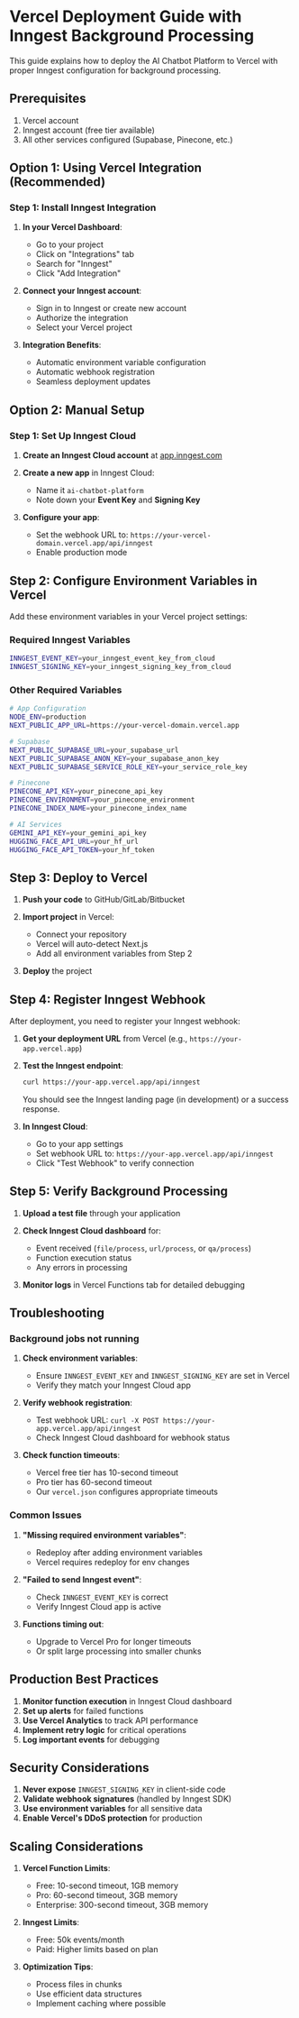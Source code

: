 # Vercel Deployment Guide with Inngest Background Processing

This guide explains how to deploy the AI Chatbot Platform to Vercel with proper Inngest configuration for background processing.

## Prerequisites

1. Vercel account
2. Inngest account (free tier available)
3. All other services configured (Supabase, Pinecone, etc.)

## Option 1: Using Vercel Integration (Recommended)

### Step 1: Install Inngest Integration

1. **In your Vercel Dashboard**:
   - Go to your project
   - Click on "Integrations" tab
   - Search for "Inngest"
   - Click "Add Integration"

2. **Connect your Inngest account**:
   - Sign in to Inngest or create new account
   - Authorize the integration
   - Select your Vercel project

3. **Integration Benefits**:
   - Automatic environment variable configuration
   - Automatic webhook registration
   - Seamless deployment updates

## Option 2: Manual Setup

### Step 1: Set Up Inngest Cloud

1. **Create an Inngest Cloud account** at [app.inngest.com](https://app.inngest.com)

2. **Create a new app** in Inngest Cloud:
   - Name it `ai-chatbot-platform`
   - Note down your **Event Key** and **Signing Key**

3. **Configure your app**:
   - Set the webhook URL to: `https://your-vercel-domain.vercel.app/api/inngest`
   - Enable production mode

## Step 2: Configure Environment Variables in Vercel

Add these environment variables in your Vercel project settings:

### Required Inngest Variables
```bash
INNGEST_EVENT_KEY=your_inngest_event_key_from_cloud
INNGEST_SIGNING_KEY=your_inngest_signing_key_from_cloud
```

### Other Required Variables
```bash
# App Configuration
NODE_ENV=production
NEXT_PUBLIC_APP_URL=https://your-vercel-domain.vercel.app

# Supabase
NEXT_PUBLIC_SUPABASE_URL=your_supabase_url
NEXT_PUBLIC_SUPABASE_ANON_KEY=your_supabase_anon_key
NEXT_PUBLIC_SUPABASE_SERVICE_ROLE_KEY=your_service_role_key

# Pinecone
PINECONE_API_KEY=your_pinecone_api_key
PINECONE_ENVIRONMENT=your_pinecone_environment
PINECONE_INDEX_NAME=your_pinecone_index_name

# AI Services
GEMINI_API_KEY=your_gemini_api_key
HUGGING_FACE_API_URL=your_hf_url
HUGGING_FACE_API_TOKEN=your_hf_token
```

## Step 3: Deploy to Vercel

1. **Push your code** to GitHub/GitLab/Bitbucket

2. **Import project** in Vercel:
   - Connect your repository
   - Vercel will auto-detect Next.js
   - Add all environment variables from Step 2

3. **Deploy** the project

## Step 4: Register Inngest Webhook

After deployment, you need to register your Inngest webhook:

1. **Get your deployment URL** from Vercel (e.g., `https://your-app.vercel.app`)

2. **Test the Inngest endpoint**:
   ```bash
   curl https://your-app.vercel.app/api/inngest
   ```
   You should see the Inngest landing page (in development) or a success response.

3. **In Inngest Cloud**:
   - Go to your app settings
   - Set webhook URL to: `https://your-app.vercel.app/api/inngest`
   - Click "Test Webhook" to verify connection

## Step 5: Verify Background Processing

1. **Upload a test file** through your application
2. **Check Inngest Cloud dashboard** for:
   - Event received (`file/process`, `url/process`, or `qa/process`)
   - Function execution status
   - Any errors in processing

3. **Monitor logs** in Vercel Functions tab for detailed debugging

## Troubleshooting

### Background jobs not running

1. **Check environment variables**:
   - Ensure `INNGEST_EVENT_KEY` and `INNGEST_SIGNING_KEY` are set in Vercel
   - Verify they match your Inngest Cloud app

2. **Verify webhook registration**:
   - Test webhook URL: `curl -X POST https://your-app.vercel.app/api/inngest`
   - Check Inngest Cloud dashboard for webhook status

3. **Check function timeouts**:
   - Vercel free tier has 10-second timeout
   - Pro tier has 60-second timeout
   - Our `vercel.json` configures appropriate timeouts

### Common Issues

1. **"Missing required environment variables"**:
   - Redeploy after adding environment variables
   - Vercel requires redeploy for env changes

2. **"Failed to send Inngest event"**:
   - Check `INNGEST_EVENT_KEY` is correct
   - Verify Inngest Cloud app is active

3. **Functions timing out**:
   - Upgrade to Vercel Pro for longer timeouts
   - Or split large processing into smaller chunks

## Production Best Practices

1. **Monitor function execution** in Inngest Cloud dashboard
2. **Set up alerts** for failed functions
3. **Use Vercel Analytics** to track API performance
4. **Implement retry logic** for critical operations
5. **Log important events** for debugging

## Security Considerations

1. **Never expose** `INNGEST_SIGNING_KEY` in client-side code
2. **Validate webhook signatures** (handled by Inngest SDK)
3. **Use environment variables** for all sensitive data
4. **Enable Vercel's DDoS protection** for production

## Scaling Considerations

1. **Vercel Function Limits**:
   - Free: 10-second timeout, 1GB memory
   - Pro: 60-second timeout, 3GB memory
   - Enterprise: 300-second timeout, 3GB memory

2. **Inngest Limits**:
   - Free: 50k events/month
   - Paid: Higher limits based on plan

3. **Optimization Tips**:
   - Process files in chunks
   - Use efficient data structures
   - Implement caching where possible
